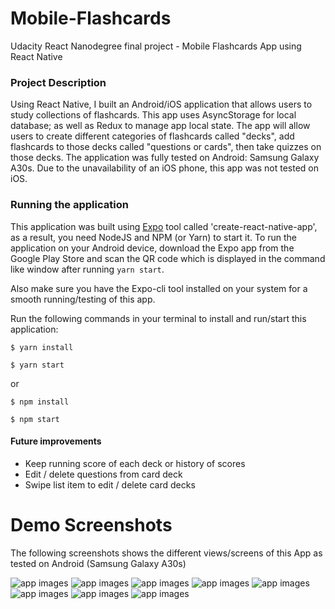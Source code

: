 
# Mobile-Flashcards
Udacity React Nanodegree final project - Mobile Flashcards App using React Native


### Project Description

Using React Native, I built an Android/iOS application that allows users to study collections of flashcards. This app uses AsyncStorage for local database; as well as Redux to manage app local state. The app will allow users to create different categories of flashcards called "decks", add flashcards to those decks called "questions or cards", then take quizzes on those decks. 
The application was fully tested on Android: Samsung Galaxy A30s. Due to the unavailability of an iOS phone, this app was not tested on iOS.


### Running the application

This application was built using [Expo](https://expo.io/) tool called 'create-react-native-app', as a result, you need NodeJS and NPM (or Yarn) to start it. To run the application on your Android device, download the Expo app from the Google Play Store and scan the QR code which is displayed in the command like window after running `yarn start`.

Also make sure you have the Expo-cli tool installed on your system for a smooth running/testing of this app.

 Run the following commands in your terminal to install and run/start this application:

`$ yarn install`

`$ yarn start`

or

`$ npm install`

`$ npm start`



#### Future improvements

- Keep running score of each deck or history of scores
- Edit / delete questions from card deck
- Swipe list item to edit / delete card decks


# Demo Screenshots
The following screenshots shows the different views/screens of this App as tested on Android (Samsung Galaxy A30s)

![app images](./sample_screenshots/DecksListView.png) 
![app images](./sample_screenshots/NewDeckView.png)
![app images](./sample_screenshots/DeckDetailView.png)
![app images](./sample_screenshots/AddNewCardView.png)
![app images](./sample_screenshots/QuizPageQuestionView.png)
![app images](./sample_screenshots/QuizPageAnswerView.png)
![app images](./sample_screenshots/QuizResultView.png)
![app images](./sample_screenshots/NoCardView.png)


